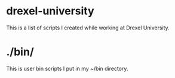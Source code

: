 drexel-university
=================

This is a list of scripts I created while working at Drexel University.

# ./bin/

This is user bin scripts I put in my ~/bin directory.
